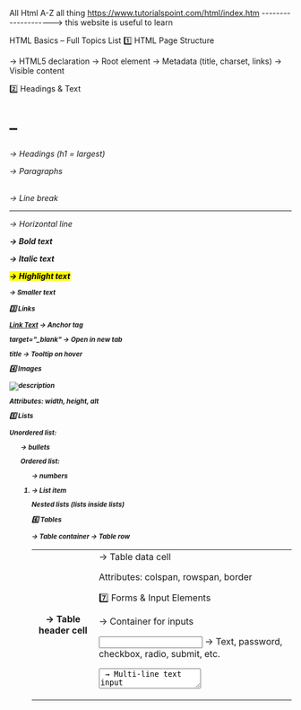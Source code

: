 All Html A-Z all thing 
https://www.tutorialspoint.com/html/index.htm       -------------------->   this website is useful to learn 




HTML Basics – Full Topics List
1️⃣ HTML Page Structure

<!DOCTYPE html> → HTML5 declaration

<html> → Root element

<head> → Metadata (title, charset, links)

<body> → Visible content

2️⃣ Headings & Text

<h1>–<h6> → Headings (h1 = largest)

<p> → Paragraphs

<br> → Line break

<hr> → Horizontal line

<strong> → Bold text

<em> → Italic text

<mark> → Highlight text

<small> → Smaller text

3️⃣ Links

<a href="url">Link Text</a> → Anchor tag

target="_blank" → Open in new tab

title → Tooltip on hover

4️⃣ Images

<img src="image.jpg" alt="description">

Attributes: width, height, alt

5️⃣ Lists

Unordered list: <ul> → bullets

Ordered list: <ol> → numbers

<li> → List item

Nested lists (lists inside lists)

6️⃣ Tables

<table> → Table container

<tr> → Table row

<th> → Table header cell

<td> → Table data cell

Attributes: colspan, rowspan, border

7️⃣ Forms & Input Elements

<form> → Container for inputs

<input> → Text, password, checkbox, radio, submit, etc.

<textarea> → Multi-line text input

<select> & <option> → Dropdown list

<label> → Label for input

<button> → Clickable button

Attributes: name, id, value, placeholder, required

8️⃣ Divs & Spans

<div> → Block-level container for layout

<span> → Inline container for styling text

9️⃣ Semantic Tags

<header> → Page or section header

<footer> → Page or section footer

<nav> → Navigation menu

<section> → Group content by section

<article> → Standalone content

<aside> → Sidebar content

<main> → Main content

🔟 Multimedia

<audio> → Audio player

<video> → Video player

<iframe> → Embed external content (YouTube, maps)

1️⃣1️⃣ Attributes

Global attributes: id, class, style, title, hidden

Event attributes (optional for JS later): onclick, onmouseover

1️⃣2️⃣ Meta Tags

<meta charset="UTF-8"> → Character encoding

<meta name="viewport" content="width=device-width, initial-scale=1.0"> → Mobile responsiveness

<meta name="description" content="Page description"> → SEO

1️⃣3️⃣ HTML5 Features (Optional Basics)

data-* attributes

Drag & Drop

Geolocation (via JS)

1️⃣4️⃣ Practice Project (Combine All)

Build a personal profile page

Heading, paragraphs, image

List of hobbies or skills

Contact form

Table for education or projects

Links to social media
